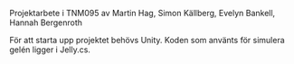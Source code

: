 Projektarbete i TNM095 av Martin Hag, Simon Källberg, Evelyn Bankell, Hannah Bergenroth

För att starta upp projektet behövs Unity. Koden som använts för simulera gelén ligger i Jelly.cs.

